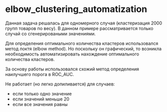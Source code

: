 # elbow_clustering_automatization
Данная задача решалась для одномерного случая (кластеризация 2000 групп товаров по весу). 
В данном примере рассматривается только случай со сгенерироваными значениями.

Для определения оптимального количества кластеров использовался метод локтя (elbow method). Но поскольку он графический, то
возникла необходимость автоматизировать нахождение оптимального количества кластеров.

За основу работы использовался схожий метод определения наилучшего порога в ROC_AUC. 

Не работает (но легко допиливается) для случаев:
- если только одно значение
- если значений меньше 20
- если все значения равны 
